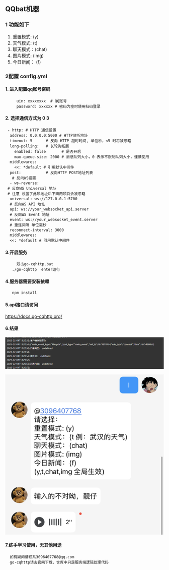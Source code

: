 ## QQbat机器

### 1 功能如下

1. 重置模式: (y)
2. 天气模式: (t)
3. 聊天模式：(chat)
4. 图片模式: (img)
5. 今日新闻： (f)

### 2配置 config.yml

#### 1. 进入配置qq账号密码

         uin: xxxxxxxx  # QQ账号  
         password: xxxxxx # 密码为空时使用扫码登录

#### 2. 选择通信方式为 0 3

     - http: # HTTP 通信设置
      address: 0.0.0.0:5000 # HTTP监听地址
      timeout: 5      # 反向 HTTP 超时时间, 单位秒，<5 时将被忽略
      long-polling:   # 长轮询拓展
        enabled: false       # 是否开启
        max-queue-size: 2000 # 消息队列大小，0 表示不限制队列大小，谨慎使用
      middlewares:
        <<: *default # 引用默认中间件
      post:           # 反向HTTP POST地址列表
       # 反向WS设置
      - ws-reverse:
     # 反向WS Universal 地址
     # 注意 设置了此项地址后下面两项将会被忽略
      universal: ws://127.0.0.1:5700
      # 反向WS API 地址
      api: ws://your_websocket_api.server
      # 反向WS Event 地址
      event: ws://your_websocket_event.server
      # 重连间隔 单位毫秒
      reconnect-interval: 3000
      middlewares:
      <<: *default # 引用默认中间件

#### 3.开启服务

         双击go-cqhttp.bat
       ./go-cqhttp  enter运行

#### 4.服务器需要安装依赖

       npm install

#### 5.api接口请访问

<https://docs.go-cqhttp.org/>

#### 6.结果

![img.png](img.png)

![img_4.png](img_4.png)

#### 7.练手学习使用，无其他用途

      如有疑问请联系3096407768@qq.com
      go-cqhttp请去官网下载，仓库中只是服务端逻辑处理代码

